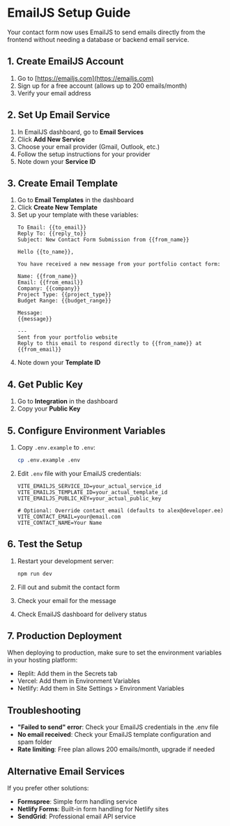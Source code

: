 # EmailJS Setup Guide

Your contact form now uses EmailJS to send emails directly from the frontend without needing a database or backend email service.

## 1. Create EmailJS Account

1. Go to [https://emailjs.com](https://emailjs.com)
2. Sign up for a free account (allows up to 200 emails/month)
3. Verify your email address

## 2. Set Up Email Service

1. In EmailJS dashboard, go to **Email Services**
2. Click **Add New Service**
3. Choose your email provider (Gmail, Outlook, etc.)
4. Follow the setup instructions for your provider
5. Note down your **Service ID**

## 3. Create Email Template

1. Go to **Email Templates** in the dashboard
2. Click **Create New Template**
3. Set up your template with these variables:
   ```
   To Email: {{to_email}}
   Reply To: {{reply_to}}
   Subject: New Contact Form Submission from {{from_name}}
   
   Hello {{to_name}},
   
   You have received a new message from your portfolio contact form:
   
   Name: {{from_name}}
   Email: {{from_email}}
   Company: {{company}}
   Project Type: {{project_type}}
   Budget Range: {{budget_range}}
   
   Message:
   {{message}}
   
   ---
   Sent from your portfolio website
   Reply to this email to respond directly to {{from_name}} at {{from_email}}
   ```
4. Note down your **Template ID**

## 4. Get Public Key

1. Go to **Integration** in the dashboard
2. Copy your **Public Key**

## 5. Configure Environment Variables

1. Copy `.env.example` to `.env`:
   ```bash
   cp .env.example .env
   ```

2. Edit `.env` file with your EmailJS credentials:
   ```
   VITE_EMAILJS_SERVICE_ID=your_actual_service_id
   VITE_EMAILJS_TEMPLATE_ID=your_actual_template_id  
   VITE_EMAILJS_PUBLIC_KEY=your_actual_public_key
   
   # Optional: Override contact email (defaults to alex@developer.ee)
   VITE_CONTACT_EMAIL=your@email.com
   VITE_CONTACT_NAME=Your Name
   ```

## 6. Test the Setup

1. Restart your development server:
   ```bash
   npm run dev
   ```

2. Fill out and submit the contact form
3. Check your email for the message
4. Check EmailJS dashboard for delivery status

## 7. Production Deployment

When deploying to production, make sure to set the environment variables in your hosting platform:
- Replit: Add them in the Secrets tab
- Vercel: Add them in Environment Variables
- Netlify: Add them in Site Settings > Environment Variables

## Troubleshooting

- **"Failed to send" error**: Check your EmailJS credentials in the .env file
- **No email received**: Check your EmailJS template configuration and spam folder
- **Rate limiting**: Free plan allows 200 emails/month, upgrade if needed

## Alternative Email Services

If you prefer other solutions:
- **Formspree**: Simple form handling service
- **Netlify Forms**: Built-in form handling for Netlify sites
- **SendGrid**: Professional email API service